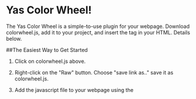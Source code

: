 # Yas Color Wheel!
The Yas Color Wheel is a simple-to-use plugin for your webpage. Download colorwheel.js, add it to your project, and insert the <color-picker> tag in your HTML. Details below.

##The Easiest Way to Get Started
1) Click on colorwheel.js above.

2) Right-click on the "Raw" button. Choose "save link as.." save it as colorwheel.js.

3) Add the javascript file to your webpage using the <script> tag. If you are using a bundler like webpack you can skip this step.

4) Add `<color-picker></color-picker>` tag to your document

Now you should have a color wheel and lightness slider on your page with default styles applied. You can position and arrange the entire element by adding css to the color-picker tag. In order to 
